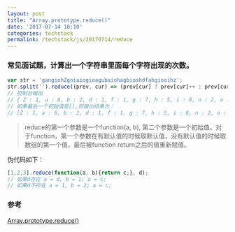 ```yaml
---
layout: post
title: "Array.prototype.reduce()"
date: '2017-07-14 10:10'
categories: techstack
permalink: /techstack/js/20170714/reduce
---
```


### 常见面试题，计算出一个字符串里面每个字符出现的次数。

```javascript
var str = 'gangiohZgniaiogioagubaiohagbioshdfahgiooihz';
str.split('').reduce((prev, cur) => (prev[cur] ? prev[cur]++ : prev[cur] = 1, prev), {});
// 控制台输出
// { Z : 1, a : 6, b : 2, d : 1, f : 1, g : 7, h : 5, i : 8, n : 2, o : 7, s : 1, u : 1, z : 1 }
// 如果最后一个初始值是[],则输出结果为：
// [Z : 1, a : 6, b : 2, d : 1, f : 1, g : 7, h : 5, i : 8, n : 2, o : 7, s : 1, u : 1, z : 1]
```

> reduce的第一个参数是一个function(a, b), 第二个参数是一个初始值。对于function，第一个参数在有默认值的时候取默认值，没有默认值的时候取数组的第一个值，最后被function return之后的值重新赋值。

伪代码如下：

```javascript
[1,2,3].reduce(function(a, b){return c;}, d);
// 如果d存在 a = d, b = 1; a = c;
// 如果d不存在 a = 1, b = 2; a = c;
```

### 参考

[Array.prototype.reduce()](https://developer.mozilla.org/en-US/docs/Web/JavaScript/Reference/Global_Objects/Array/Reduce)
